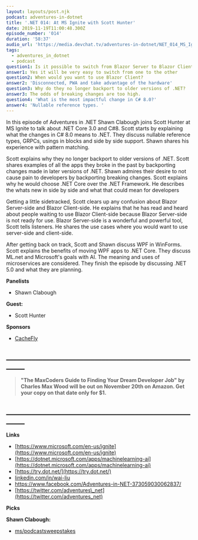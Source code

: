 ```yaml
---
layout: layouts/post.njk
podcast: adventures-in-dotnet
title: '.NET 014: At MS Ignite with Scott Hunter'
date: 2019-11-19T11:00:48.300Z
episode_number: '014'
duration: '58:37'
audio_url: 'https://media.devchat.tv/adventures-in-dotnet/NET_014_MS_Ignite.mp3'
tags:
  - adventures_in_dotnet
  - podcast
question1: Is it possible to switch from Blazor Server to Blazor Client?
answer1: Yes it will be very easy to switch from one to the other
question2: When would you want to use Blazor Client?
answer2: 'Disconnected, PWA and take advantage of the hardware'
question3: Why do they no longer backport to older versions of .NET?
answer3: The odds of breaking changes are too high.
question4: 'What is the most impactful change in C# 8.0?'
answer4: 'Nullable reference types. '
---
```

In this episode of Adventures in .NET Shawn Clabough joins Scott Hunter at MS Ignite to talk about .NET Core 3.0 and C#8. Scott starts by explaining what the changes in C# 8.0 means to .NET. They discuss nullable reference types,  GRPCs, usings in blocks and side by side support. Shawn shares his experience with pattern matching.

Scott explains why they no longer backport to older versions of .NET. Scott shares examples of all the apps they broke in the past by backporting changes made in later versions of .NET. Shawn admires their desire to not cause pain to developers by backporting breaking changes. Scott explains why he would choose .NET Core over the .NET Framework. He describes the whats new in side by side and what that could mean for developers

Getting a little sidetracked, Scott clears up any confusion about Blazor Server-side and Blazor Client-side. He explains that he has read and heard about people waiting to use Blazor Client-side because Blazor Server-side is not ready for use. Blazor Server-side is a wonderful and powerful tool, Scott tells listeners. He shares the use cases where you would want to use server-side and client-side.

After getting back on track, Scott and Shawn discuss WPF in WinForms. Scott explains the benefits of moving WPF apps to .NET Core. They discuss ML.net and Microsoft&#39;s goals with AI. The meaning and uses of microservices are considered. They finish the episode by discussing .NET 5.0 and what they are planning.

**Panelists**

- Shawn Clabough

**Guest:**

- Scott Hunter

**Sponsors**

- [CacheFly](https://www.cachefly.com/)

## **\_\_\_\_\_\_\_\_\_\_\_\_\_\_\_\_\_\_\_\_\_\_\_\_\_\_\_\_\_\_\_\_\_\_\_\_\_\_\_\_\_\_\_\_\_\_\_\_\_\_\_\_\_\__**

> **"The MaxCoders Guide to Finding Your Dream Developer Job" by Charles Max Wood will be out on November 20th on Amazon.  Get your copy on that date only for $1.**

## **\_\_\_\_\_\_\_\_\_\_\_\_\_\_\_\_\_\_\_\_\_\_\_\_\_\_\_\_\_\_\_\_\_\_\_\_\_\_\_\_\_\_\_\_\_\_\_\_\_\_\_\_\_\__**

**Links**

- [https://www.microsoft.com/en-us/ignite](https://www.microsoft.com/en-us/ignite)
- [https://dotnet.microsoft.com/apps/machinelearning-ai](https://dotnet.microsoft.com/apps/machinelearning-ai)
- [https://try.dot.net/](https://try.dot.net/)
- [linkedin.com/in/wai-liu](http://www.linkedin.com/in/wai-liu)
- [https://www.facebook.com/Adventures-in-NET-373059030062837/       ](https://www.facebook.com/Adventures-in-NET-373059030062837/)
- [https://twitter.com/adventures\_net](https://twitter.com/adventures_net)

**Picks**

**Shawn Clabough:**

- [ms/podcastsweepstakes](https://forms.microsoft.com/Pages/ResponsePage.aspx?id=v4j5cvGGr0GRqy180BHbR6A3jm1fTq1Mgjyd2Qz8q4VUOU9EM1E4UllVR0dOSlYzWVhRVVlDMVYzSC4u)
